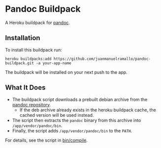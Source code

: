 # Pandoc Buildpack

A Heroku buildpack for [pandoc](http://pandoc.org).

## Installation

To install this buildpack run:
```
heroku buildpacks:add https://github.com/juanmanuelramallo/pandoc-buildpack.git -a your-app-name
```
The buildpack will be installed on your next push to the app.

## What It Does

* The buildpack script downloads a prebuilt debian archive
from the [pandoc repository](https://github.com/jgm/pandoc/releases).
    * If the deb archive already exists in the heroku buildpack cache, the cached
    version will be used instead.
* The script then extracts the `pandoc` binary from this archive into `/app/vendor/pandoc/bin`.
* Finally, the script adds `/app/vendor/pandoc/bin` to the `PATH`.

For details, see the script in [bin/compile](https://github.com/illustrativemathematics/pandoc-buildpack/blob/master/bin/compile).
